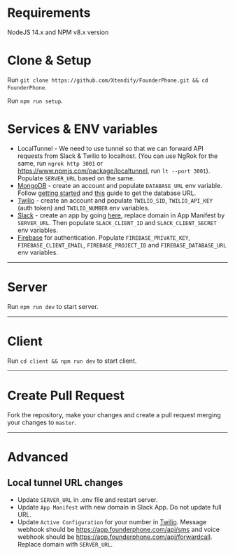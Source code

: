 # Requirements

NodeJS 14.x and NPM v8.x version

# Clone & Setup

Run `git clone https://github.com/Xtendify/FounderPhone.git && cd FounderPhone`.

Run `npm run setup`.

# Services & ENV variables
- LocalTunnel - We need to use tunnel so that we can forward API requests from Slack & Twilio to localhost. (You can use NgRok for the same, run `ngrok http 3001` or https://www.npmjs.com/package/localtunnel, run `lt --port 3001`). Populate `SERVER_URL` based on the same.
- [MongoDB](https://account.mongodb.com/account/login) - create an account and populate `DATABASE_URL` env variable. Follow [getting started](https://www.mongodb.com/docs/atlas/getting-started/) and [this](https://www.mongodb.com/docs/guides/cloud/connectionstring/) guide to get the database URL.
- [Twilio](https://www.twilio.com/) - create an account and populate `TWILIO_SID`, `TWILIO_API_KEY` (auth token) and `TWILIO_NUMBER` env variables.
- [Slack](https://api.slack.com/apps) - create an app by going [here](https://api.slack.com/apps?new_app=1&manifest_yaml=display_information:%0A%20%20name:%20FounderPhone%0Afeatures:%0A%20%20bot_user:%0A%20%20%20%20display_name:%20founderphone%0A%20%20%20%20always_online:%20true%0A%20%20slash_commands:%0A%20%20%20%20-%20command:%20/founderphonetext%0A%20%20%20%20%20%20url:%20https://app.founderphone.com/api/founderphonetext%0A%20%20%20%20%20%20description:%20Send%20a%20first%20SMS%20and%20map%20this%20channel%20to%20the%20phone%20number%0A%20%20%20%20%20%20usage_hint:%20+15107562522%20Hi%20there!%0A%20%20%20%20%20%20should_escape:%20false%0A%20%20%20%20-%20command:%20/founderphonehelp%0A%20%20%20%20%20%20url:%20https://app.founderphone.com/api/founderphonehelp%0A%20%20%20%20%20%20description:%20How%20to%20use%20FounderPhone%0A%20%20%20%20%20%20should_escape:%20false%0Aoauth_config:%0A%20%20redirect_urls:%0A%20%20%20%20-%20https://app.founderphone.com/slackcallback%0A%20%20scopes:%0A%20%20%20%20user:%0A%20%20%20%20%20%20-%20channels:read%0A%20%20%20%20%20%20-%20files:read%0A%20%20%20%20%20%20-%20files:write%0A%20%20%20%20%20%20-%20groups:read%0A%20%20%20%20bot:%0A%20%20%20%20%20%20-%20commands%0A%20%20%20%20%20%20-%20app_mentions:read%0A%20%20%20%20%20%20-%20channels:join%0A%20%20%20%20%20%20-%20channels:manage%0A%20%20%20%20%20%20-%20channels:read%0A%20%20%20%20%20%20-%20chat:write%0A%20%20%20%20%20%20-%20groups:read%0A%20%20%20%20%20%20-%20groups:write%0A%20%20%20%20%20%20-%20users:read%0A%20%20%20%20%20%20-%20users:read.email%0Asettings:%0A%20%20event_subscriptions:%0A%20%20%20%20request_url:%20https://app.founderphone.com/api/founderphoneevent%0A%20%20%20%20user_events:%0A%20%20%20%20%20%20-%20channel_rename%0A%20%20%20%20bot_events:%0A%20%20%20%20%20%20-%20app_mention%0A%20%20%20%20%20%20-%20app_uninstalled%0A%20%20interactivity:%0A%20%20%20%20is_enabled:%20true%0A%20%20%20%20request_url:%20https://app.founderphone.com/api/slackinteraction%0A%20%20org_deploy_enabled:%20false%0A%20%20socket_mode_enabled:%20false%0A%20%20token_rotation_enabled:%20false), replace domain in App Manifest by `SERVER_URL`. Then populate `SLACK_CLIENT_ID` and `SLACK_CLIENT_SECRET` env variables.
- [Firebase](https://firebase.google.com/) for authentication. Populate `FIREBASE_PRIVATE_KEY`, `FIREBASE_CLIENT_EMAIL`, `FIREBASE_PROJECT_ID` and `FIREBASE_DATABASE_URL` env variables.

---

# Server

Run `npm run dev` to start server.

---

# Client

Run `cd client && npm run dev` to start client.

---

# Create Pull Request
Fork the repository, make your changes and create a pull request merging your changes to `master`.

---

# Advanced

## Local tunnel URL changes
- Update `SERVER_URL` in .env file and restart server.
- Update `App Manifest` with new domain in Slack App. Do not update full URL.
- Update `Active Configuration` for your number in [Twilio](https://console.twilio.com/us1/develop/phone-numbers/manage/active). Message webhook should be https://app.founderphone.com/api/sms and voice webhook should be https://app.founderphone.com/api/forwardcall. Replace domain with `SERVER_URL`.
